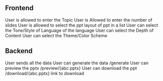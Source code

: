 ## Frontend 

User is allowed to enter the Topic 
User is Allowed to enter the number of slides 
User is allowed to select the ppt layout of ppt in a list 
User can select the Tone/Style of Language of the language 
User can select the Depth of Content 
User can select the Theme/Color Scheme 

## Backend 
User sends all the data 
User can generate the data  /generate
User can preview the pptx   /preview/{abc.pptx}
User can download the ppt   /download/{abc.pptx} link to download 